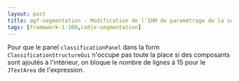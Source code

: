 ```yaml
---
layout: post
title: agf-segmentation - Modification de l'IHM de paramétrage de la segmentation
tags: [framework-1-100,codjo-segmentation]
---
```

Pour que le panel ```classificationPanel``` dans la form ```ClassificationStructureGui``` n'occupe pas toute la place si des composants sont ajoutés à l'intérieur, on bloque le nombre de lignes à 15 pour le ```JTextArea``` de l'expression.
